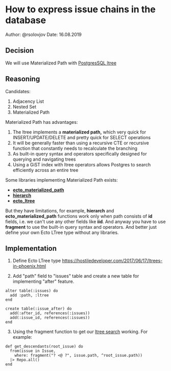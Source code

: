 # How to express issue chains in the database

Author: @rsolovjov
Date: 16.08.2019

## Decision
We will use Materialized Path with [PostgresSQL ltree](https://www.postgresql.org/docs/9.2/ltree.html)

## Reasoning
Candidates:
1. Adjacency List
2. Nested Set
3. Materialized Path

Materialized Path has advantages:
1. The ltree implements a **materialized path,** which very quick for INSERT/UPDATE/DELETE and pretty quick for SELECT operations
2. It will be generally faster than using a recursive CTE or recursive function that constantly needs to recalculate the branching
4. As built-in query syntax and operators specifically designed for querying and navigating trees
5. Using a GiST index with ltree operators allows Postgres to search efficiently across an entire tree

Some libraries implementing Materialized Path exists:
- [**ecto_materialized_path**](https://github.com/asiniy/ecto_materialized_path)
- [**hierarch**](https://github.com/Byzanteam-Labs/hierarch)
- [**ecto_ltree**](https://hexdocs.pm/ecto_ltree/0.2.0/readme.html)

But they have limitations, for example, **hierarch** and **ecto_materialized_path** functions work only when path consists of **id** fields, i.e. we can't use any other fields like **iid**. Аnd anyway you have to use **fragment** to use the built-in query syntax and operators.
And better just define your own Ecto LTree type without any libraries.

## Implementation

1. Define Ecto LTree type
https://hostiledeveloper.com/2017/06/17/ltrees-in-phoenix.html

2. Add "path" field to "issues" table and create a new table for implementing "after" feature.
```
alter table(:issues) do
  add :path, :ltree
end

create table(:issue_after) do
  add(:after_id, references(:issues))
  add(:issue_id, references(:issues))
end
```
3. Using the fragment function to get our [ltree search](https://www.postgresql.org/docs/9.2/ltree.html) working. For example:
```
def get_descendants(root_issue) do
  from(issue in Issue,
    where: fragment("? <@ ?", issue.path, ^root_issue.path))
  |> Repo.all()
end
```
